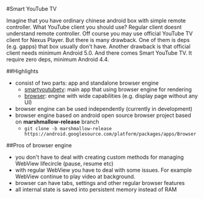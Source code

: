 #Smart YouTube TV

Imagine that you have ordinary chinese android box with simple remote controller.
What YouTube client you should use? Regular client doesnt understand remote controller.
Off course you may use official YouTube TV client for Nexus Player. But there is many drawback. 
One of them is deps (e.g. gapps) that box usually don't have.
Another drawback is that official client needs minimum Android 5.0. 
And there comes Smart YouTube TV. It require zero deps, minimum Android 4.4.

##Highlights
- consist of two parts: app and standalone browser engine
	- [smartyoutubetv]: main app that using browser engine for rendering
	- [browser]: engine with wide capabilities (e.g. display page without any UI) 
- browser engine can be used independently (currently in development)
- browser engine based on android open source browser project based on **marshmallow-release** branch
	- `git clone -b marshmallow-release https://android.googlesource.com/platform/packages/apps/Browser`

##Pros of browser engine
- you don't have to deal with creating custom methods for managing WebView lifecircle (pause, resume etc)
- with regular WebView you have to deal with some issues. For example WebView continue to play video at background.
- browser can have tabs, settings and other regular browser features
- all internal state is saved into persistent memory instead of RAM

[browser-origin]: https://android.googlesource.com/platform/packages/apps/Browser
[smartyoutubetv]: https://github.com/yuliskov/SmartYouTubeTV/tree/master/smartyoutubetv
[browser]: https://github.com/yuliskov/SmartYouTubeTV/tree/master/browser
